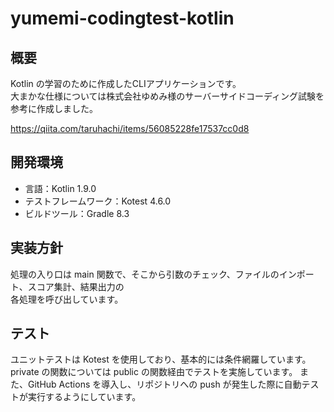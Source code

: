 # yumemi-codingtest-kotlin
## 概要
Kotlin の学習のために作成したCLIアプリケーションです。  
大まかな仕様については株式会社ゆめみ様のサーバーサイドコーディング試験を参考に作成しました。  

https://qiita.com/taruhachi/items/56085228fe17537cc0d8

## 開発環境
- 言語：Kotlin 1.9.0
- テストフレームワーク：Kotest 4.6.0
- ビルドツール：Gradle 8.3

## 実装方針
処理の入り口は main 関数で、そこから引数のチェック、ファイルのインポート、スコア集計、結果出力の  
各処理を呼び出しています。

## テスト
ユニットテストは Kotest を使用しており、基本的には条件網羅しています。  
private の関数については public の関数経由でテストを実施しています。
また、GitHub Actions を導入し、リポジトリへの push が発生した際に自動テストが実行するようにしています。
